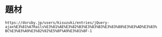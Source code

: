 # 題材

`https://doruby.jp/users/kisuzuki/entries/jQuery-ajax%E3%81%A7Rails%E3%81%AE%E3%82%B3%E3%83%B3%E3%83%88%E3%83%AD%E3%83%BC%E3%83%A9%E3%82%92%E5%8F%A9%E3%81%8F-1`
